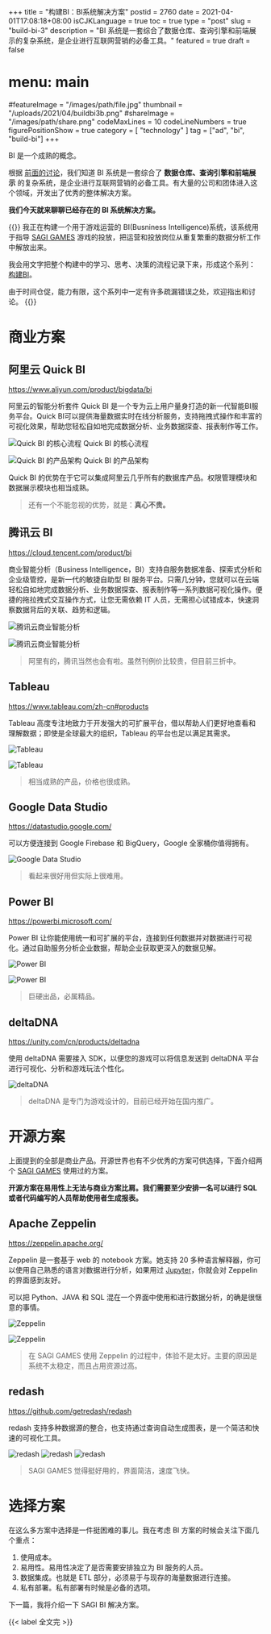 +++
title = "构建BI：BI系统解决方案"
postid = 2760
date = 2021-04-01T17:08:18+08:00
isCJKLanguage = true
toc = true
type = "post"
slug = "build-bi-3"
description = "BI 系统是一套综合了数据仓库、查询引擎和前端展示的复杂系统，是企业进行互联网营销的必备工具。"
featured = true
draft = false
# menu: main
#featureImage = "/images/path/file.jpg"
thumbnail = "/uploads/2021/04/buildbi3b.png"
#shareImage = "/images/path/share.png"
codeMaxLines = 10
codeLineNumbers = true
figurePositionShow = true
category = [ "technology" ]
tag = ["ad", "bi", "build-bi"]
+++

BI 是一个成熟的概念。

根据 [前面的讨论](/tag/build-bi/)，我们知道 BI 系统是一套综合了 **数据仓库、查询引擎和前端展示** 的复杂系统，是企业进行互联网营销的必备工具。有大量的公司和团体进入这个领域，开发出了优秀的整体解决方案。

**我们今天就来聊聊已经存在的 BI 系统解决方案。**

<!--more-->

{{<alert>}}
我正在构建一个用于游戏运营的 BI(Busniness Intelligence)系统，该系统用于指导 [SAGI GAMES](/tag/sagiteam/) 游戏的投放，把运营和投放岗位从重复繁重的数据分析工作中解放出来。

我会用文字把整个构建中的学习、思考、决策的流程记录下来，形成这个系列： [构建BI](/tag/build-bi/)。

由于时间仓促，能力有限，这个系列中一定有许多疏漏错误之处，欢迎指出和讨论。
{{</alert>}}

# 商业方案

## 阿里云 Quick BI

https://www.aliyun.com/product/bigdata/bi

阿里云的智能分析套件 Quick BI 是一个专为云上用户量身打造的新一代智能BI服务平台。Quick BI可以提供海量数据实时在线分析服务，支持拖拽式操作和丰富的可视化效果，帮助您轻松自如地完成数据分析、业务数据探查、报表制作等工作。 

![Quick BI 的核心流程](/uploads/2021/04/buildbi3a.png)
Quick BI 的核心流程

![Quick BI 的产品架构](/uploads/2021/04/buildbi3b.png)
Quick BI 的产品架构

Quick BI 的优势在于它可以集成阿里云几乎所有的数据库产品。权限管理模块和数据展示模块也相当成熟。

> 还有一个不能忽视的优势，就是：**真心不贵。**

## 腾讯云 BI

https://cloud.tencent.com/product/bi

商业智能分析（Business Intelligence，BI）支持自服务数据准备、探索式分析和企业级管控，是新一代的敏捷自助型 BI 服务平台。只需几分钟，您就可以在云端轻松自如地完成数据分析、业务数据探查、报表制作等一系列数据可视化操作。便捷的拖拉拽式交互操作方式，让您无需依赖 IT 人员，无需担心试错成本，快速洞察数据背后的关联、趋势和逻辑。

![腾讯云商业智能分析](/uploads/2021/04/buildbi3c.png)

![腾讯云商业智能分析](/uploads/2021/04/buildbi3d.png)

> 阿里有的，腾讯当然也会有啦。虽然刊例价比较贵，但目前三折中。

## Tableau

https://www.tableau.com/zh-cn#products

Tableau 高度专注地致力于开发强大的可扩展平台，借以帮助人们更好地查看和理解数据；即使是全球最大的组织，Tableau 的平台也足以满足其需求。

![Tableau](/uploads/2021/04/buildbi3e.png)

![Tableau](/uploads/2021/04/buildbi3f.png)

> 相当成熟的产品，价格也很成熟。

## Google Data Studio

https://datastudio.google.com/

可以方便连接到 Google Firebase 和 BigQuery，Google 全家桶你值得拥有。

![Google Data Studio](/uploads/2021/04/buildbi3o.png)

> 看起来很好用但实际上很难用。

## Power BI

https://powerbi.microsoft.com/

Power BI 让你能使用统一和可扩展的平台，连接到任何数据并对数据进行可视化。通过自助服务分析企业数据，帮助企业获取更深入的数据见解。

![Power BI](/uploads/2021/04/buildbi3g.png)

![Power BI](/uploads/2021/04/buildbi3h.png)

> 巨硬出品，必属精品。

## deltaDNA

https://unity.com/cn/products/deltadna

使用 deltaDNA 需要接入 SDK，以便您的游戏可以将信息发送到 deltaDNA 平台进行可视化、分析和游戏玩法个性化。

![deltaDNA](/uploads/2021/04/buildbi3i.png)

> deltaDNA 是专门为游戏设计的，目前已经开始在国内推广。

# 开源方案

上面提到的全部是商业产品。开源世界也有不少优秀的方案可供选择，下面介绍两个 [SAGI GAMES](https://blog.zengrong.net/tag/sagiteam/) 使用过的方案。

**开源方案在易用性上无法与商业方案比肩。我们需要至少安排一名可以进行 SQL 或者代码编写的人员帮助使用者生成报表。**

## Apache Zeppelin

https://zeppelin.apache.org/

Zeppelin 是一套基于 web 的 notebook 方案。她支持 20 多种语言解释器，你可以使用自己熟悉的语言对数据进行分析，如果用过 [Jupyter](https://jupyter.org/)，你就会对  Zeppelin 的界面感到友好。

可以把 Python、JAVA 和 SQL 混在一个界面中使用和进行数据分析，的确是很惬意的事情。

![Zeppelin](/uploads/2021/04/buildbi3j.png)

![Zeppelin](/uploads/2021/04/buildbi3k.png)

> 在 SAGI GAMES 使用 Zeppelin 的过程中，体验不是太好。主要的原因是系统不太稳定，而且占用资源过高。
 
## redash

https://github.com/getredash/redash

redash 支持多种数据源的整合，也支持通过查询自动生成图表，是一个简洁和快速的可视化工具。

![redash](/uploads/2021/04/buildbi3l.png)
![redash](/uploads/2021/04/buildbi3m.png)
![redash](/uploads/2021/04/buildbi3n.png)

> SAGI GAMES 觉得挺好用的，界面简洁，速度飞快。

# 选择方案

在这么多方案中选择是一件挺困难的事儿。我在考虑 BI 方案的时候会关注下面几个重点：

1. 使用成本。
2. 易用性。易用性决定了是否需要安排独立为 BI 服务的人员。
3. 数据集成。也就是 ETL 部分，必须易于与现存的海量数据进行连接。
4. 私有部署。私有部署有时候是必备的选项。

下一篇，我将介绍一下 SAGI BI 解决方案。

{{< label 全文完 >}}